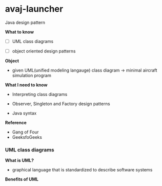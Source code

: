 # avaj-launcher
Java design pattern

**What to know**  
- [ ] UML class diagrams
- [ ] object oriented design patterns



**Object**  
- given UML(unified modeling langauge) class diagram -> minimal aircraft simulation program



**What I need to know**

- Interpreting class diagrams

- Observer, Singleton and Factory design patterns

- Java syntax

**Reference**

- Gang of Four  
- GeeksfoGeeks
  
  
### UML class diagrams

**What is UML?**  
- graphical language that is standardized to describe software systems  

**Benefits of UML**  
